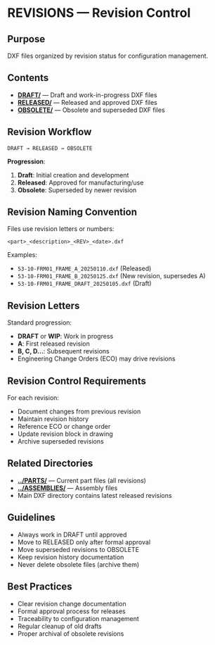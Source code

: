 # REVISIONS — Revision Control

## Purpose
DXF files organized by revision status for configuration management.

## Contents
- **[DRAFT/](DRAFT/)** — Draft and work-in-progress DXF files
- **[RELEASED/](RELEASED/)** — Released and approved DXF files
- **[OBSOLETE/](OBSOLETE/)** — Obsolete and superseded DXF files

## Revision Workflow
```
DRAFT → RELEASED → OBSOLETE
```

**Progression**:
1. **Draft**: Initial creation and development
2. **Released**: Approved for manufacturing/use
3. **Obsolete**: Superseded by newer revision

## Revision Naming Convention
Files use revision letters or numbers:
```
<part>_<description>_<REV>_<date>.dxf
```

Examples:
- `53-10-FRM01_FRAME_A_20250110.dxf` (Released)
- `53-10-FRM01_FRAME_B_20250125.dxf` (New revision, supersedes A)
- `53-10-FRM01_FRAME_DRAFT_20250105.dxf` (Draft)

## Revision Letters
Standard progression:
- **DRAFT** or **WIP**: Work in progress
- **A**: First released revision
- **B, C, D...**: Subsequent revisions
- Engineering Change Orders (ECO) may drive revisions

## Revision Control Requirements
For each revision:
- Document changes from previous revision
- Maintain revision history
- Reference ECO or change order
- Update revision block in drawing
- Archive superseded revisions

## Related Directories
- **[../PARTS/](../PARTS/)** — Current part files (all revisions)
- **[../ASSEMBLIES/](../ASSEMBLIES/)** — Assembly files
- Main DXF directory contains latest released revisions

## Guidelines
- Always work in DRAFT until approved
- Move to RELEASED only after formal approval
- Move superseded revisions to OBSOLETE
- Keep revision history documentation
- Never delete obsolete files (archive them)

## Best Practices
- Clear revision change documentation
- Formal approval process for releases
- Traceability to configuration management
- Regular cleanup of old drafts
- Proper archival of obsolete revisions
